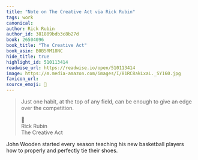 ```yaml
---
title: "Note on The Creative Act via Rick Rubin"
tags: work
canonical: 
author: Rick Rubin
author_id: 381809bdb3c8b27d
book: 26504096
book_title: "The Creative Act"
book_asin: B0B5RM18NC
hide_title: true
highlight_id: 510113414
readwise_url: https://readwise.io/open/510113414
image: https://m.media-amazon.com/images/I/81RC8akLxaL._SY160.jpg
favicon_url: 
source_emoji: 📕
---
```


> Just one habit, at the top of any field, can be enough to give an edge over the competition.
> <div class="quoteback-footer"><div class="quoteback-avatar"><span class="mini-emoji"> 📕</span></div><div class="quoteback-metadata"><div class="metadata-inner"><span style="display:none">FROM:</span><div aria-label="Rick Rubin" class="quoteback-author"> Rick Rubin</div><div aria-label="The Creative Act" class="quoteback-title"> The Creative Act</div></div></div></div>

John Wooden started every season teaching his new basketball players how to properly and perfectly tie their shoes.